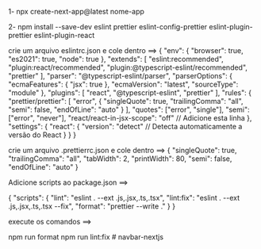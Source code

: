 1- npx create-next-app@latest nome-app

2- npm install --save-dev eslint prettier eslint-config-prettier eslint-plugin-prettier eslint-plugin-react

crie um arquivo eslintrc.json e cole dentro ==>
{
"env": {
"browser": true,
"es2021": true,
"node": true
},
"extends": [
"eslint:recommended",
"plugin:react/recommended",
"plugin:@typescript-eslint/recommended",
"prettier"
],
"parser": "@typescript-eslint/parser",
"parserOptions": {
"ecmaFeatures": {
"jsx": true
},
"ecmaVersion": "latest",
"sourceType": "module"
},
"plugins": [
"react",
"@typescript-eslint",
"prettier"
],
"rules": {
"prettier/prettier": [
"error",
{
"singleQuote": true,
"trailingComma": "all",
"semi": false,
"endOfLine": "auto"
}
],
"quotes": ["error", "single"],
"semi": ["error", "never"],
"react/react-in-jsx-scope": "off" // Adicione esta linha
},
"settings": {
"react": {
"version": "detect" // Detecta automaticamente a versão do React
}
}
}

crie um arquivo .prettierrc.json e cole dentro ==>
{
"singleQuote": true,
"trailingComma": "all",
"tabWidth": 2,
"printWidth": 80,
"semi": false,
"endOfLine": "auto"
}

Adicione scripts ao package.json ==>

{
"scripts": {
"lint": "eslint . --ext .js,.jsx,.ts,.tsx",
"lint:fix": "eslint . --ext .js,.jsx,.ts,.tsx --fix",
"format": "prettier --write ."
}
}

execute os comandos ==>

npm run format
npm run lint:fix
#   n a v b a r - n e x t j s  
 